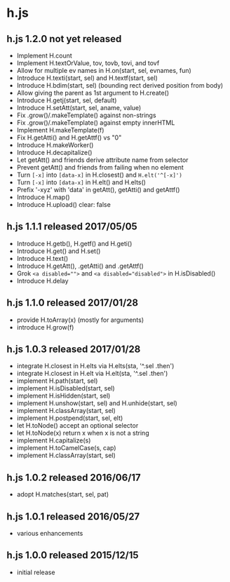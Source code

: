 
# h.js


## h.js 1.2.0  not yet released

* Implement H.count
* Implement H.textOrValue, tov, tovb, tovi, and tovf
* Allow for multiple ev names in H.on(start, sel, evnames, fun)
* Introduce H.texti(start, sel) and H.textf(start, sel)
* Introduce H.bdim(start, sel) (bounding rect derived position from body)
* Allow giving the parent as 1st argument to H.create()
* Introduce H.getj(start, sel, default)
* Introduce H.setAtt(start, sel, aname, value)
* Fix .grow()/.makeTemplate() against non-strings
* Fix .grow()/.makeTemplate() against empty innerHTML
* Implement H.makeTemplate(f)
* Fix H.getAtti() and H.getAttf() vs "0"
* Introduce H.makeWorker()
* Introduce H.decapitalize()
* Let getAtt() and friends derive attribute name from selector
* Prevent getAtt() and friends from failing when no element
* Turn `[-x]` into `[data-x]` in H.closest() and `H.elt('^[-x]')`
* Turn `[-x]` into `[data-x]` in H.elt() and H.elts()
* Prefix '-xyz' with 'data' in getAtt(), getAtti() and getAttf()
* Introduce H.map()
* Introduce H.upload() clear: false


## h.js 1.1.1  released 2017/05/05

* Introduce H.getb(), H.getf() and H.geti()
* Introduce H.get() and H.set()
* Introduce H.text()
* Introduce H.getAtt(), .getAtti() and .getAttf()
* Grok `<a disabled="">` and `<a disabled="disabled">` in H.isDisabled()
* Introduce H.delay


## h.js 1.1.0  released 2017/01/28

* provide H.toArray(x) (mostly for arguments)
* introduce H.grow(f)


## h.js 1.0.3  released 2017/01/28

* integrate H.closest in H.elts via H.elts(sta, '^.sel .then')
* integrate H.closest in H.elt via H.elt(sta, '^.sel .then')
* implement H.path(start, sel)
* implement H.isDisabled(start, sel)
* implement H.isHidden(start, sel)
* implement H.unshow(start, sel) and H.unhide(start, sel)
* implement H.classArray(start, sel)
* implement H.postpend(start, sel, elt)
* let H.toNode() accept an optional selector
* let H.toNode(x) return x when x is not a string
* implement H.capitalize(s)
* implement H.toCamelCase(s, cap)
* implement H.classArray(start, sel)


## h.js 1.0.2  released 2016/06/17

* adopt H.matches(start, sel, pat)


## h.js 1.0.1  released 2016/05/27

* various enhancements


## h.js 1.0.0  released 2015/12/15

* initial release

